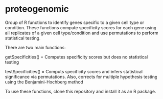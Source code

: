 # proteogenomic
Group of R functions to identify genes specific to a given cell type or condition. These functions compute specificity scores for each gene using all replicates of a given cell type/condition and use permutations to perform statistical testing.

There are two main functions:

getSpecificities() = Computes specificity scores but does no statistical testing

testSpecificities() = Computs specificity scores and infers statistical significance via permutations. Also, corrects for multiple hypothesis testing using the Benjamini-Hochberg method

To use these functions, clone this repository and install it as an R package.
